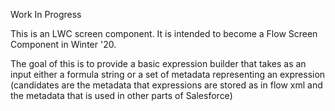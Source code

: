Work In Progress

This is an LWC screen component. It is intended to become a Flow Screen Component in Winter '20.

The goal of this is to provide a basic expression builder that takes as an input either a formula string or a set of metadata representing an expression (candidates are the metadata that expressions are stored as in flow xml and the metadata that is used in other parts of Salesforce)
